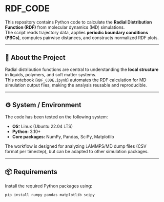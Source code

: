 # RDF_CODE

This repository contains Python code to calculate the **Radial Distribution Function (RDF)** from molecular dynamics (MD) simulations.  
The script reads trajectory data, applies **periodic boundary conditions (PBCs)**, computes pairwise distances, and constructs normalized RDF plots.  

---

## 📌 About the Project
Radial distribution functions are central to understanding the **local structure** in liquids, polymers, and soft matter systems.  
This notebook (`RDF_CODE.ipynb`) automates the RDF calculation for MD simulation output files, making the analysis reusable and reproducible.  

---

## ⚙️ System / Environment
The code has been tested on the following system:
- **OS:** Linux (Ubuntu 22.04 LTS)  
- **Python:** 3.10+  
- **Core packages:** NumPy, Pandas, SciPy, Matplotlib  

The workflow is designed for analyzing LAMMPS/MD dump files (CSV format per timestep), but can be adapted to other simulation packages.

---

## 📦 Requirements
Install the required Python packages using:

```bash
pip install numpy pandas matplotlib scipy
